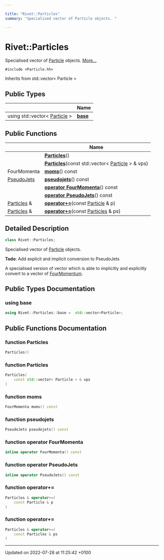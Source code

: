 ```yaml
---

title: "Rivet::Particles"
summary: "Specialised vector of Particle objects. "

---
```


# Rivet::Particles



Specialised vector of <a href="http://example.org/classes/classrivet_1_1particle/">Particle</a> objects.  [More...](#detailed-description)


`#include <Particle.hh>`

Inherits from std::vector< Particle >

## Public Types

|                | Name           |
| -------------- | -------------- |
| using std::vector< <a href="http://example.org/classes/classrivet_1_1particle/">Particle</a> > | **[base](http://example.org/classes/classrivet_1_1particles/#using-base)**  |

## Public Functions

|                | Name           |
| -------------- | -------------- |
| | **[Particles](http://example.org/classes/classrivet_1_1particles/#function-particles)**() |
| | **[Particles](http://example.org/classes/classrivet_1_1particles/#function-particles)**(const std::vector< <a href="http://example.org/classes/classrivet_1_1particle/">Particle</a> > & vps) |
| FourMomenta | **[moms](http://example.org/classes/classrivet_1_1particles/#function-moms)**() const |
| <a href="http://example.org/namespaces/namespacerivet/#typedef-pseudojets">PseudoJets</a> | **[pseudojets](http://example.org/classes/classrivet_1_1particles/#function-pseudojets)**() const |
| | **[operator FourMomenta](http://example.org/classes/classrivet_1_1particles/#function-operator-fourmomenta)**() const |
| | **[operator PseudoJets](http://example.org/classes/classrivet_1_1particles/#function-operator-pseudojets)**() const |
| <a href="http://example.org/classes/classrivet_1_1particles/">Particles</a> & | **[operator+=](http://example.org/classes/classrivet_1_1particles/#function-operator+=)**(const <a href="http://example.org/classes/classrivet_1_1particle/">Particle</a> & p) |
| <a href="http://example.org/classes/classrivet_1_1particles/">Particles</a> & | **[operator+=](http://example.org/classes/classrivet_1_1particles/#function-operator+=)**(const <a href="http://example.org/classes/classrivet_1_1particles/">Particles</a> & ps) |

## Detailed Description

```cpp
class Rivet::Particles;
```

Specialised vector of <a href="http://example.org/classes/classrivet_1_1particle/">Particle</a> objects. 

**Todo**: Add explicit and implicit conversion to PseudoJets 

A specialised version of vector<Particle> which is able to implicitly and explicitly convert to a vector of <a href="http://example.org/classes/classrivet_1_1fourmomentum/">FourMomentum</a>.

## Public Types Documentation

### using base

```cpp
using Rivet::Particles::base =  std::vector<Particle>;
```


## Public Functions Documentation

### function Particles

```cpp
Particles()
```


### function Particles

```cpp
Particles(
    const std::vector< Particle > & vps
)
```


### function moms

```cpp
FourMomenta moms() const
```


### function pseudojets

```cpp
PseudoJets pseudojets() const
```


### function operator FourMomenta

```cpp
inline operator FourMomenta() const
```


### function operator PseudoJets

```cpp
inline operator PseudoJets() const
```


### function operator+=

```cpp
Particles & operator+=(
    const Particle & p
)
```


### function operator+=

```cpp
Particles & operator+=(
    const Particles & ps
)
```


-------------------------------

Updated on 2022-07-28 at 11:25:42 +0100
